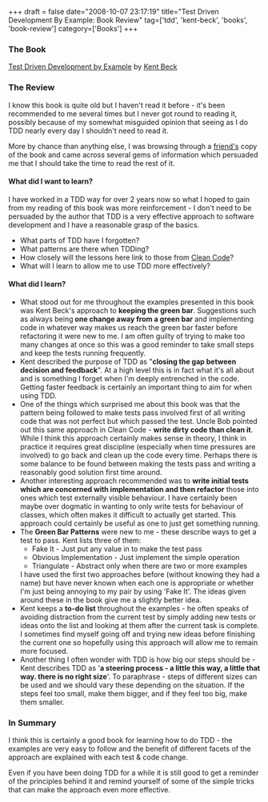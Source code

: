+++
draft = false
date="2008-10-07 23:17:19"
title="Test Driven Development By Example: Book Review"
tag=['tdd', 'kent-beck', 'books', 'book-review']
category=['Books']
+++

<h3>The Book</h3>

<a href="http://www.amazon.co.uk/Test-Driven-Development-Addison-Wesley-signature/dp/0321146530/ref=sr_1_1?ie=UTF8&s=books&qid=1223291752&sr=8-1">Test Driven Development by Example</a> by <a href="http://en.wikipedia.org/wiki/Kent_Beck">Kent Beck</a>

<h3>The Review</h3>

I know this book is quite old but I haven't read it before - it's been recommended to me several times but I never got round to reading it, possibly because of my somewhat misguided opinion that seeing as I do TDD nearly every day I shouldn't need to read it.

More by chance than anything else, I was browsing through a <a href="http://dahliabock.wordpress.com/">friend's</a> copy of the book and came across several gems of information which persuaded me that I should take the time to read the rest of it.

<h4>What did I want to learn?</h4>

I have worked in a TDD way for over 2 years now so what I hoped to gain from my reading of this book was more reinforcement - I don't need to be persuaded by the author that TDD is a very effective approach to software development and I have a reasonable grasp of the basics.

<ul>
<li>What parts of TDD have I forgotten?</li>
<li>What patterns are there when TDDing?</li>
<li>How closely will the lessons here link to those from <a href="http://www.markhneedham.com/blog/2008/09/15/clean-code-book-review/">Clean Code</a>?</li>
<li>What will I learn to allow me to use TDD more effectively?</li>
</ul>

<h4>What did I learn?</h4>

<ul>
<li>What stood out for me throughout the examples presented in this book was Kent Beck's approach to <strong>keeping the green bar</strong>. Suggestions such as always being<strong> one change away from a green bar</strong> and implementing code in whatever way makes us reach the green bar faster before refactoring it were new to me. I am often guilty of trying to make too many changes at once so this was a good reminder to take small steps and keep the tests running frequently.</li>
<li>Kent described the purpose of TDD as "<strong>closing the gap between decision and feedback</strong>". At a high level this is in fact what it's all about and is something I forget when I'm deeply entrenched in the code. Getting faster feedback is certainly an important thing to  aim for when using TDD. </li>
<li>One of the things which surprised me about this book was that the pattern being followed to make tests pass involved first of all writing code that was not perfect but which passed the test. Uncle Bob pointed out this same approach in Clean Code - <strong>write dirty code than clean it</strong>. While I think this approach certainly makes sense in theory, I think in practice it requires great discipline (especially when time pressures are involved) to go back and clean up the code every time. Perhaps there is some balance to be found between making the tests pass and writing a reasonably good solution first time around. </li>
<li>Another interesting approach recommended was to <strong>write initial tests which are concerned with implementation and then refactor</strong> those into ones which test externally visible behaviour. I have certainly been maybe over dogmatic in wanting to only write tests for behaviour of classes, which often makes it difficult to actually get started. This approach could certainly be useful as one to just get something running.</li>
<li>The <strong>Green Bar Patterns</strong> were new to me - these describe ways to get a test to pass. Kent lists three of them:
<ul>
<li>Fake It - Just put any value in to make the test pass</li>
<li>Obvious Implementation - Just implement the simple operation</li>
<li>Triangulate - Abstract only when there are two or more examples</li>
</ul>
I have used the first two approaches before (without knowing they had a name) but have never known when each one is appropriate or whether I'm just being annoying to my pair by using 'Fake It'. The ideas given around these in the book give me a slightly better idea.
</li>
<li>Kent keeps a <strong>to-do list</strong> throughout the examples - he often speaks of avoiding distraction from the current test by simply adding new tests or ideas onto the list and looking at them after the current task is complete. I sometimes find myself going off and trying new ideas before finishing the current one so hopefully using this approach will allow me to remain more focused.</li>
<li>Another thing I often wonder with TDD is how big our steps should be - Kent describes TDD as '<strong>a steering process - a little this way, a little that way. there is no right size</strong>'. To paraphrase - steps of different sizes can be used and we should vary these depending on the situation. If the steps feel too small, make them bigger, and if they feel too big, make them smaller.</li>

</ul>

<h3>In Summary</h3>
I think this is certainly a good book for learning how to do TDD - the examples are very easy to follow and the benefit of different facets of the approach are explained with each test & code change.

Even if you have been doing TDD for a while it is still good to get a reminder of the principles behind it and remind yourself of some of the simple tricks that can make the approach even more effective.
